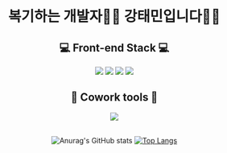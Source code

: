<div align="center">

# 복기하는 개발자👨‍💻 강태민입니다🏋️‍♂️


  

  ## 💻 Front-end Stack 💻
  <div>
<img src="https://img.shields.io/badge/HTML-E34F26?style=flat-square&logo=HTML5&logoColor=white"/>
<img src="https://img.shields.io/badge/CSS3-F68212?style=flat-square&logo=CSS3&logoColor=white"/>
<img src="https://img.shields.io/badge/JavaScript-F7DF1E?style=flat-square&logo=JavaScript&logoColor=white"/>
<img src="https://img.shields.io/badge/React-61DAFB?style=flat-square&logo=React&logoColor=white"/> <br/>
  </div>
  
  
## 🍕 Cowork tools 🍕
<div>
<img src="https://img.shields.io/badge/GitHub-181717?style=flat-square&logo=GitHub&logoColor=white"/>
</div> 

<br/>


![Anurag's GitHub stats](https://github-readme-stats.vercel.app/api?username=PunchFather&theme=dark&show_icons=true)
[![Top Langs](https://github-readme-stats.vercel.app/api/top-langs/?username=leemember&layout=compact)](https://github.com/leemember/github-readme-stats)

</div>
